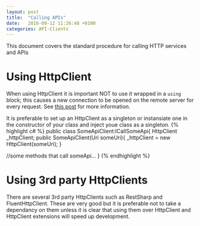 ```yaml
---
layout: post
title:  "Calling APIs"
date:   2016-09-12 11:26:48 +0100
categories: API-Clients
---
```

This document covers the standard procedure for calling HTTP services and APIs

# Using HttpClient

When using HttpClient it is important NOT to use it wrapped in a ```using``` block; this causes a new connection to be opened on the remote server for every request. See [this post](http://aspnetmonsters.com/2016/08/2016-08-27-httpclientwrong/) for more information.

It is preferable to set up an HttpClient as a singleton or instansiate one in the constructor of your class and inject youe class as a singleton.
{% highlight c# %}
public class SomeApiClient:ICallSomeApi{
  HttpClient _httpClient;
  public SomeApiClient(Uri someUri){
    _httpClient = new HttpClient(someUri);
  }

  //some methods that call someApi...
}
{% endhighlight %}

# Using 3rd party HttpClients

There are several 3rd party HttpClients such as RestSharp and FluentHttpClient. These are very good but it is preferable not to take a dependancy on them unless it is clear that using them over HttpClient and HttpClient extensions will speed up development.
